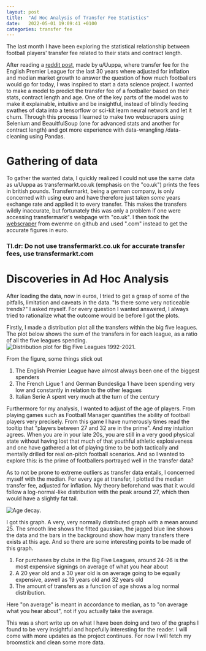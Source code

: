 ```yaml
---
layout: post
title:  "Ad Hoc Analysis of Transfer Fee Statistics"  
date:   2022-05-01 19:09:41 +0100
categories: transfer fee
---
```



The last month I have been exploring the statistical relationship between football players' transfer fee related to their stats and contract length.

After reading a [reddit post](https://www.reddit.com/r/soccer/comments/sro2kb/premier_league_transfer_spending_adjusted_for/), made by u/Uuppa, where transfer fee for the English Premier League for the last 30 years where adjusted for inflation and median market growth to answer the question of how much footballers would go for today, I was inspired to start a data science project. I wanted to make a model to predict the transfer fee of a footballer based on their stats, contract length and age. One of the key parts of the model was to make it explainable, intuitive and be insightful, instead of blindly feeding swathes of data into a tensorflow or sci-kit learn neural network and let it churn. Through this process I learned to make two webscrapers using Selenium and BeauitfulSoup (one for advanced stats and another for contract length) and got more experience with data-wrangling /data-cleaning using Pandas.



# Gathering of data
To gather the wanted data, I quickly realized I could not use the same data as u/Uuppa as transfermarkt.co.uk (emphasis on the "co.uk") prints the fees in british pounds. Transfermarkt, being a german company, is only concerned with using euro and have therefore just taken *some* years exchange rate and applied it to every transfer. This makes the transfers wildly inaccurate, but fortunately this was only a problem if one were accessing transfermarkt's webpage with "co.uk". I then took the [webscraper](https://github.com/ewenme/transfers) from ewenme on github and used ".com" instead to get the accurate figures in euro.

### Tl.dr: Do not use transfermarkt.co.uk for accurate transfer fees, use transfermarkt.com

# Discoveries in Ad Hoc Analysis
After loading the data, now in euros, I tried to get a grasp of some of the pitfalls, limitation and caveats in the data. "Is there some very noticeable trends?" I asked myself. For every question I wanted answered, I always tried to rationalize what the outcome would be before I got the plots.

Firstly, I made a distribution plot all the transfers within the big five leagues. The plot below shows the sum of the transfers in for each league, as a ratio of all the five leagues spending.
![Distribution plot for Big Five Leagues 1992-2021](/images/dist_plot.png "Distribution plot for Big Five Leagues").

From the figure, some things stick out
1. The English Premier League have almost always been one of the biggest spenders
2. The French Ligue 1 and German Bundesliga 1 have been spending very low and constantly in relation to the other leagues
3. Italian Serie A spent very much at the turn of the century


Furthermore for my analysis, I wanted to adjust of the age of players. From playing games such as Football Manager quantifies the ability of football players very precisely. From this game I have numerously times read the tooltip that "players between 27 and 32 are in the prime". And my intuition agrees. When you are in your late 20s, you are still in a very good physical state without having lost that much of that youthful athletic explosiveness and one have gathered a lot of playing time to be both tactically and mentally drilled for real on-pitch football scenarios. And so I wanted to explore this: is the prime of footballers portrayed well in the transfer data?

As to not be prone to extreme outliers as transfer data entails, I concerned myself with the median. For every age at transfer, I plotted the median transfer fee, adjusted for inflation. My theory beforehand was that it would follow a log-normal-like distribution with the peak around 27, which then would have a slightly fat tail.

![Age decay](/images/agedecay.png "Distribution plot for Big Five Leagues").

I got this graph. A very, very normally distributed graph with a mean around 25. The smooth line shows the fitted gaussian, the jagged blue line shows the data and the bars in the background show how many transfers there exists at this age.  And so there are some interesting points to be made of this graph.


1. For purchases by clubs in the Big Five Leagues, around 24-26 is the most expensive signings on average of what you hear about
2. A 20 year old and a 30 year old is on average going to be equally expensive, aswell as 19 years old and 32 years old
3. The amount of transfers as a function of age shows a log normal distribution.

Here "on average" is meant in accordance to median, as to "on average what you hear about", not if you actually take the average.


This was a short write up on what I have been doing and two of the graphs I found to be very insightful and hopefully interesting for the reader. I will come with more updates as the project continues. For now I will fetch my broomstick and clean some more data.
